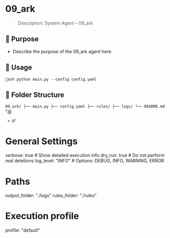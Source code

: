 # 09_ark

> Description: System Agent – 09_ark

## 🔧 Purpose

- Describe the purpose of the 09_ark agent here.

## 🚀 Usage

`ash
python main.py --config config.yaml
`

## 📁 Folder Structure

`
09_ark/
├── main.py
├── config.yaml
├── rules/
├── logs/
└── README.md
`
"@

     = @"
# General Settings
verbose: true       # Show detailed execution info
dry_run: true       # Do not perform real deletions
log_level: "INFO"   # Options: DEBUG, INFO, WARNING, ERROR

# Paths
output_folder: "./logs"
rules_folder: "./rules"

# Execution profile
profile: "default"
